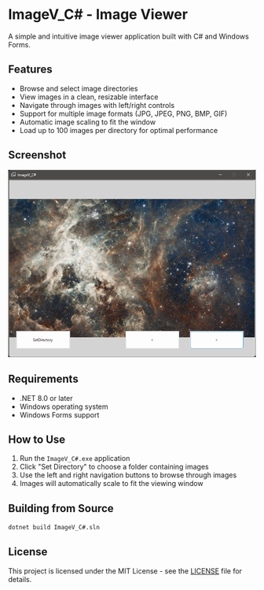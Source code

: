 # ImageV_C# - Image Viewer

A simple and intuitive image viewer application built with C# and Windows Forms.

## Features

- Browse and select image directories
- View images in a clean, resizable interface
- Navigate through images with left/right controls
- Support for multiple image formats (JPG, JPEG, PNG, BMP, GIF)
- Automatic image scaling to fit the window
- Load up to 100 images per directory for optimal performance

## Screenshot

![ImageV_C# Application Screenshot](2025-08-25.png)

## Requirements

- .NET 8.0 or later
- Windows operating system
- Windows Forms support

## How to Use

1. Run the `ImageV_C#.exe` application
2. Click "Set Directory" to choose a folder containing images
3. Use the left and right navigation buttons to browse through images
4. Images will automatically scale to fit the viewing window

## Building from Source

```bash
dotnet build ImageV_C#.sln
```

## License

This project is licensed under the MIT License - see the [LICENSE](LICENSE) file for details.